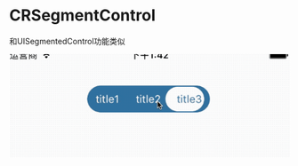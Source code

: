 # CRSegmentControl
和UISegmentedControl功能类似

![gif](https://github.com/a4101823/CRSegmentControl/blob/master/segmentview.gif)
